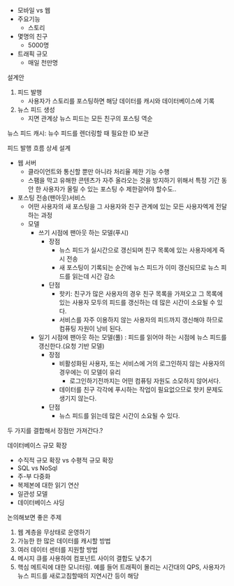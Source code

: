 

- 모바일 vs 웹
- 주요기능 
  - 스토리
- 몇명의 친구
  - 5000명
- 트래픽 규모
  - 매일 천만명

설계안

1. 피드 발행
    - 사용자가 스토리를 포스팅하면 해당 데이터를 캐시와 데이터베이스에 기록
2. 뉴스 피드 생성
    - 지면 관계상 뉴스 피드는 모든 친구의 포스팅 역순


뉴스 피드 캐시: 뉴수 피드를 렌더링할 때 필요한 ID 보관

피드 발행 흐름 상세 설계

- 웹 서버
  - 클라이언트와 통신할 뿐만 아니라 처리율 제한 기능 수행
  - 스팸을 막고 유해한 콘텐츠가 자주 올라오는 것을 방지하기 위해서 특정 기간 동안 한 사용자가 올릴 수 있는 포스팅 수 제한걸어야 할수도..
- 포스팅 전송(팬아웃)서비스
  - 어떤 사용자의 새 포스팅을 그 사용자와 친구 관계에 있는 모든 사용자엑게 전달하는 과정
  - 모델
    - 쓰기 시점에 팬아웃 하는 모델(푸시)
      - 장점
        - 뉴스 피드가 실시간으로 갱신되며 친구 목록에 있는 사용자에게 즉시 전송
        - 새 포스팅이 기록되는 순간에 뉴스 피드가 이미 갱신되므로 뉴스 피드를 읽는데 시간 감소
      - 단점
        - 핫키: 친구가 많은 사용자의 경우 친구 목록을 가져오고 그 목록에 있는 사용자 모두의 피드를 갱신하는 데 많은 시간이 소요될 수 있다.
        - 서비스를 자주 이용하지 않는 사용자의 피드까지 갱신해야 하므로 컴퓨팅 자원이 낭비 된다.
    - 일기 시점에 팬아웃 하는 모델(풀) : 피드를 읽어야 하는 시점에 뉴스 피드를 갱신한다.(요청 기반 모델)
      - 장점
        - 비활성화된 사용자, 또는 서비스에 거의 로그인하지 않는 사용자의 경우에는 이 모델이 유리
          - 로그인하기전까지는 어떤 컴퓨팅 자원도 소모하지 않어서다.
        - 데이터를 친구 각각에 푸시하는 작업이 필요없으므로 핫키 문제도 생기지 않는다.
      - 단점
        - 뉴스 피드를 읽는데 많은 시간이 소요될 수 있다.

두 가지를 결합해서 장점만 가져간다.?


데이터베이스 규모 확장
- 수직적 규모 확장 vs 수평적 규모 확장
- SQL vs NoSql
- 주-부 다중화
- 복제본에 대한 읽기 연산
- 일관성 모델
- 데이터베이스 샤딩

논의해보면 좋은 주제
1. 웹 계층을 무상태로 운영하기
2. 가능한 한 많은 데이터를 캐시할 방법
3. 여러 데이터 센터를 지원할 방법
4. 메시지 큐를 사용하여 컴포넌트 사이의 결합도 낮추기
5. 핵심 메트릭에 대한 모니터링. 예를 들어 트래픽이 몰리는 시간대의 QPS, 사용자가 뉴스 피드를 새로고침할때의 지연시간 등이 해당

